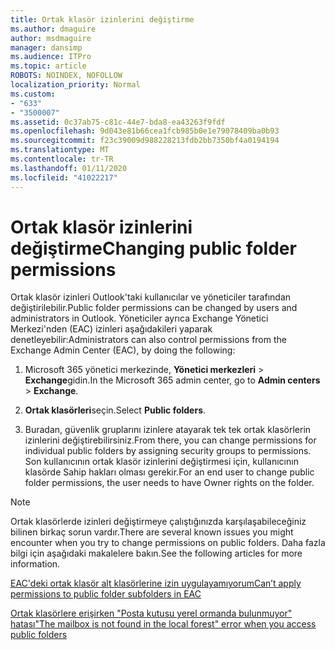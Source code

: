 ```yaml
---
title: Ortak klasör izinlerini değiştirme
ms.author: dmaguire
author: msdmaguire
manager: dansimp
ms.audience: ITPro
ms.topic: article
ROBOTS: NOINDEX, NOFOLLOW
localization_priority: Normal
ms.custom:
- "633"
- "3500007"
ms.assetid: 0c37ab75-c81c-44e7-bda8-ea43263f9fdf
ms.openlocfilehash: 9d043e81b66cea1fcb985b0e1e79078409ba0b93
ms.sourcegitcommit: f23c39009d988228213fdb2bb7350bf4a0194194
ms.translationtype: MT
ms.contentlocale: tr-TR
ms.lasthandoff: 01/11/2020
ms.locfileid: "41022217"
---
```

# <a name="changing-public-folder-permissions"></a><span data-ttu-id="5ac2a-102">Ortak klasör izinlerini değiştirme</span><span class="sxs-lookup"><span data-stu-id="5ac2a-102">Changing public folder permissions</span></span>

<span data-ttu-id="5ac2a-103">Ortak klasör izinleri Outlook'taki kullanıcılar ve yöneticiler tarafından değiştirilebilir.</span><span class="sxs-lookup"><span data-stu-id="5ac2a-103">Public folder permissions can be changed by users and administrators in Outlook.</span></span> <span data-ttu-id="5ac2a-104">Yöneticiler ayrıca Exchange Yönetici Merkezi'nden (EAC) izinleri aşağıdakileri yaparak denetleyebilir:</span><span class="sxs-lookup"><span data-stu-id="5ac2a-104">Administrators can also control permissions from the Exchange Admin Center (EAC), by doing the following:</span></span>
  
1. <span data-ttu-id="5ac2a-105">Microsoft 365 yönetici merkezinde, **Yönetici merkezleri** \> **Exchange**gidin.</span><span class="sxs-lookup"><span data-stu-id="5ac2a-105">In the Microsoft 365 admin center, go to **Admin centers** \> **Exchange**.</span></span>

2. <span data-ttu-id="5ac2a-106">**Ortak klasörleri**seçin.</span><span class="sxs-lookup"><span data-stu-id="5ac2a-106">Select **Public folders**.</span></span>

3. <span data-ttu-id="5ac2a-107">Buradan, güvenlik gruplarını izinlere atayarak tek tek ortak klasörlerin izinlerini değiştirebilirsiniz.</span><span class="sxs-lookup"><span data-stu-id="5ac2a-107">From there, you can change permissions for individual public folders by assigning security groups to permissions.</span></span> <span data-ttu-id="5ac2a-108">Son kullanıcının ortak klasör izinlerini değiştirmesi için, kullanıcının klasörde Sahip hakları olması gerekir.</span><span class="sxs-lookup"><span data-stu-id="5ac2a-108">For an end user to change public folder permissions, the user needs to have Owner rights on the folder.</span></span>

> [!NOTE]
> <span data-ttu-id="5ac2a-109">Ortak klasörlerde izinleri değiştirmeye çalıştığınızda karşılaşabileceğiniz bilinen birkaç sorun vardır.</span><span class="sxs-lookup"><span data-stu-id="5ac2a-109">There are several known issues you might encounter when you try to change permissions on public folders.</span></span> <span data-ttu-id="5ac2a-110">Daha fazla bilgi için aşağıdaki makalelere bakın.</span><span class="sxs-lookup"><span data-stu-id="5ac2a-110">See the following articles for more information.</span></span>
>
> [<span data-ttu-id="5ac2a-111">EAC'deki ortak klasör alt klasörlerine izin uygulayamıyorum</span><span class="sxs-lookup"><span data-stu-id="5ac2a-111">Can’t apply permissions to public folder subfolders in EAC</span></span>](https://docs.microsoft.com/exchange/troubleshoot/public-folders/can%E2%80%99t-apply-permissions-public-folder-subfolders)
>
> [<span data-ttu-id="5ac2a-112">Ortak klasörlere erişirken "Posta kutusu yerel ormanda bulunmuyor" hatası</span><span class="sxs-lookup"><span data-stu-id="5ac2a-112">"The mailbox is not found in the local forest" error when you access public folders</span></span>](https://docs.microsoft.com/exchange/troubleshoot/public-folders/mailbox-not-found-local-forest-public-folder)
